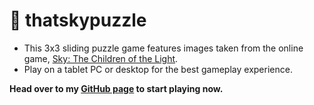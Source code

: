 # 🧩 thatskypuzzle
- This 3x3 sliding puzzle game features images taken from the online game, [Sky: The Children of the Light](https://www.thatskygame.com/).
- Play on a tablet PC or desktop for the best gameplay experience.

**Head over to my [GitHub page](https://jbilee.github.io/thatskypuzzle/) to start playing now.**
